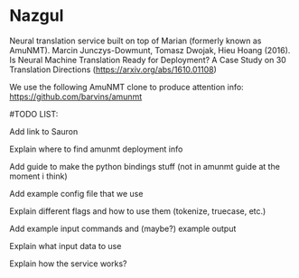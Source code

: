 # Nazgul
Neural translation service built on top of Marian (formerly known as AmuNMT). Marcin Junczys-Dowmunt, Tomasz Dwojak, Hieu Hoang (2016). Is Neural Machine Translation Ready for Deployment? A Case Study on 30 Translation Directions (https://arxiv.org/abs/1610.01108)

We use the following AmuNMT clone to produce attention info: https://github.com/barvins/amunmt

#TODO LIST:

Add link to Sauron 

Explain where to find amunmt deployment info

Add guide to make the python bindings stuff (not in amunmt guide at the moment i think)

Add example config file that we use

Explain different flags and how to use them (tokenize, truecase, etc.)

Add example input commands and (maybe?) example output

Explain what input data to use

Explain how the service works?
